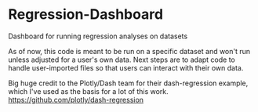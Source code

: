 # Regression-Dashboard
Dashboard for running regression analyses on datasets

As of now, this code is meant to be run on a specific dataset and won't run unless adjusted for a user's own data. Next steps are to adapt code to handle user-imported files so that users can interact with their own data.

Big huge credit to the Plotly/Dash team for their dash-regression example, which I've used as the basis for a lot of this work.
https://github.com/plotly/dash-regression
